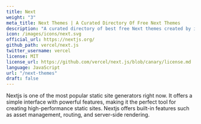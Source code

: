 ```yaml
---
title: Next
weight: "3"
meta_title: Next Themes | A Curated Directory Of Free Next Themes
description: "A curated directory of best free Next themes created by independent web designers & developers that are open source, MIT licensed & available for free to download."
icon: /images/icons/next.svg
official_url: https://nextjs.org/
github_path: vercel/next.js
twitter_username: vercel
license: MIT
license_url: https://github.com/vercel/next.js/blob/canary/license.md
language: JavaScript
url: "/next-themes"
draft: false
---
```


Nextjs is one of the most popular static site generators right now. It offers a simple interface with powerful features, making it the perfect tool for creating high-performance static sites. Nextjs offers built-in features such as asset management, routing, and server-side rendering.
